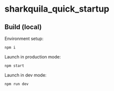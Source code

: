 # sharkquila_quick_startup

## Build (local)

Environment setup:
```bash
npm i
```

Launch in production mode:
```bash
npm start
```

Launch in dev mode:
```bash
npm run dev
```